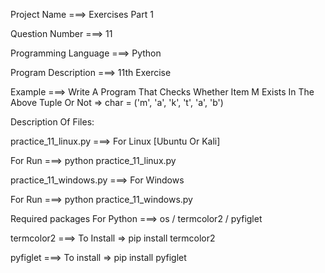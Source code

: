 Project Name ===> Exercises Part 1

Question Number ===> 11

Programming Language ===> Python

Program Description ===> 11th Exercise

Example ===> Write A Program That Checks Whether Item M Exists In The Above Tuple Or Not => char = ('m', 'a', 'k', 't', 'a', 'b')

Description Of Files:

practice_11_linux.py ===> For Linux [Ubuntu Or Kali]

For Run ===> python practice_11_linux.py

practice_11_windows.py ===> For Windows

For Run ===> python practice_11_windows.py

Required packages For Python ===> os / termcolor2 / pyfiglet

termcolor2 ===> To Install => pip install termcolor2

pyfiglet ===> To install => pip install pyfiglet
